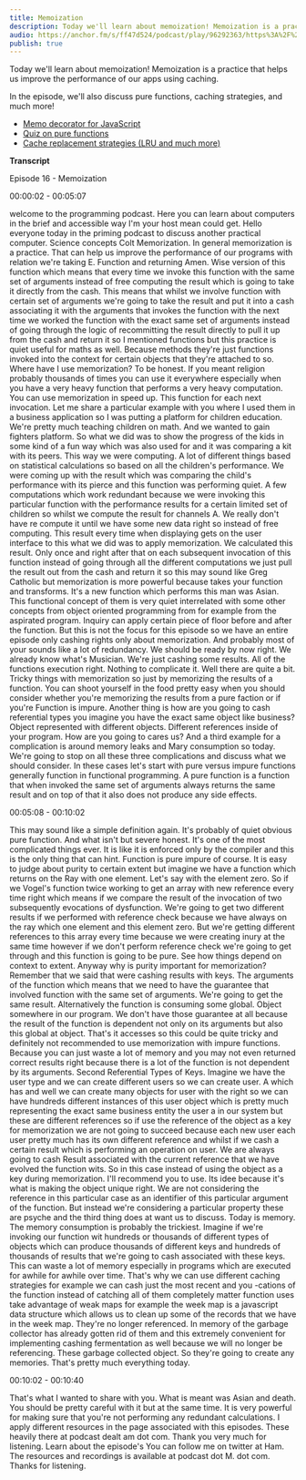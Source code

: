 ```yaml
---
title: Memoization
description: Today we'll learn about memoization! Memoization is a practice that helps us improve the performance of our apps using caching. In the episode, we'll also discuss pure functions, caching strategies, and much more!
audio: https://anchor.fm/s/ff47d524/podcast/play/96292363/https%3A%2F%2Fd3ctxlq1ktw2nl.cloudfront.net%2Fstaging%2F2024-11-26%2F392135401-44100-2-67a8d555e01da76c.mp3
publish: true
---
```


Today we'll learn about memoization! Memoization is a practice that helps us improve the performance of our apps using caching.

In the episode, we'll also discuss pure functions, caching strategies, and much more!

- [Memo decorator for JavaScript](https://github.com/mgechev/memo-decorator)
- [Quiz on pure functions](https://twitter.com/radokirov/status/1097325661658570752)
- [Cache replacement strategies (LRU and much more)](https://en.wikipedia.org/wiki/Cache_replacement_policies)

**Transcript**

Episode 16 - Memoization

00:00:02 - 00:05:07

welcome to the programming podcast. Here you can learn about computers in the brief and accessible way I'm your host mean could get. Hello everyone today in the priming podcast to discuss another practical computer. Science concepts Colt Memorization. In general memorization is a practice. That can help us improve the performance of our programs with relation we're taking E. Function and returning Amen. Wise version of this function which means that every time we invoke this function with the same set of arguments instead of free computing the result which is going to take it directly from the cash. This means that whilst we involve function with certain set of arguments we're going to take the result and put it into a cash associating it with the arguments that invokes the function with the next time we worked the function with the exact same set of arguments instead of going through the logic of recommitting the result directly to pull it up from the cash and return it so I mentioned functions but this practice is quiet useful for maths as well. Because methods they're just functions invoked into the context for certain objects that they're attached to so. Where have I use memorization? To be honest. If you meant religion probably thousands of times you can use it everywhere especially when you have a very heavy function that performs a very heavy computation. You can use memorization in speed up. This function for each next invocation. Let me share a particular example with you where I used them in a business application so I was putting a platform for children education. We're pretty much teaching children on math. And we wanted to gain fighters platform. So what we did was to show the progress of the kids in some kind of a fun way which was also used for and it was comparing a kit with its peers. This way we were computing. A lot of different things based on statistical calculations so based on all the children's performance. We were coming up with the result which was comparing the child's performance with its pierce and this function was performing quiet. A few computations which work redundant because we were invoking this particular function with the performance results for a certain limited set of children so whilst we compute the result for channels A. We really don't have re compute it until we have some new data right so instead of free computing. This result every time when displaying gets on the user interface to this what we did was to apply memorization. We calculated this result. Only once and right after that on each subsequent invocation of this function instead of going through all the different computations we just pull the result out from the cash and return it so this may sound like Greg Catholic but memorization is more powerful because takes your function and transforms. It's a new function which performs this man was Asian. This functional concept of them is very quiet interrelated with some other concepts from object oriented programming from for example from the aspirated program. Inquiry can apply certain piece of floor before and after the function. But this is not the focus for this episode so we have an entire episode only cashing rights only about memorization. And probably most of your sounds like a lot of redundancy. We should be ready by now right. We already know what's Musician. We're just cashing some results. All of the functions execution right. Nothing to complicate it. Well there are quite a bit. Tricky things with memorization so just by memorizing the results of a function. You can shoot yourself in the food pretty easy when you should consider whether you're memorizing the results from a pure faction or if you're Function is impure. Another thing is how are you going to cash referential types you imagine you have the exact same object like business? Object represented with different objects. Different references inside of your program. How are you going to cares us? And a third example for a complication is around memory leaks and Mary consumption so today. We're going to stop on all these three complications and discuss what we should consider. In these cases let's start with pure versus impure functions generally function in functional programming. A pure function is a function that when invoked the same set of arguments always returns the same result and on top of that it also does not produce any side effects.


00:05:08 - 00:10:02

This may sound like a simple definition again. It's probably of quiet obvious pure function. And what isn't but severe honest. It's one of the most complicated things ever. It is like it is enforced only by the compiler and this is the only thing that can hint. Function is pure impure of course. It is easy to judge about purity to certain extent but imagine we have a function which returns on the Ray with one element. Let's say with the element zero. So if we Vogel's function twice working to get an array with new reference every time right which means if we compare the result of the invocation of two subsequently evocations of dysfunction. We're going to get two different results if we performed with reference check because we have always on the ray which one element and this element zero. But we're getting different references to this array every time because we were creating inury at the same time however if we don't perform reference check we're going to get through and this function is going to be pure. See how things depend on context to extent. Anyway why is purity important for memorization? Remember that we said that were cashing results with keys. The arguments of the function which means that we need to have the guarantee that involved function with the same set of arguments. We're going to get the same result. Alternatively the function is consuming some global. Object somewhere in our program. We don't have those guarantee at all because the result of the function is dependent not only on its arguments but also this global at object. That's it accesses so this could be quite tricky and definitely not recommended to use memorization with impure functions. Because you can just waste a lot of memory and you may not even returned correct results right because there is a lot of the function is not dependent by its arguments. Second Referential Types of Keys. Imagine we have the user type and we can create different users so we can create user. A which has and well we can create many objects for user with the right so we can have hundreds different instances of this user object which is pretty much representing the exact same business entity the user a in our system but these are different references so if use the reference of the object as a key for memorization we are not going to succeed because each new user each user pretty much has its own different reference and whilst if we cash a certain result which is performing an operation on user. We are always going to cash Result associated with the current reference that we have evolved the function wits. So in this case instead of using the object as a key during memorization. I'll recommend you to use. Its idee because it's what is making the object unique right. We are not considering the reference in this particular case as an identifier of this particular argument of the function. But instead we're considering a particular property these are psyche and the third thing does at want us to discuss. Today is memory. The memory consumption is probably the trickiest. Imagine if we're invoking our function wit hundreds or thousands of different types of objects which can produce thousands of different keys and hundreds of thousands of results that we're going to cash associated with these keys. This can waste a lot of memory especially in programs which are executed for awhile for awhile over time. That's why we can use different caching strategies for example we can cash just the most recent and you -cations of the function instead of catching all of them completely matter function uses take advantage of weak maps for example the week map is a javascript data structure which allows us to clean up some of the records that we have in the week map. They're no longer referenced. In memory of the garbage collector has already gotten rid of them and this extremely convenient for implementing cashing fermentation as well because we will no longer be referencing. These garbage collected object. So they're going to create any memories. That's pretty much everything today.


00:10:02 - 00:10:40

That's what I wanted to share with you. What is meant was Asian and death. You should be pretty careful with it but at the same time. It is very powerful for making sure that you're not performing any redundant calculations. I apply different resources in the page associated with this episodes. These heavily there at podcast dealt am dot com. Thank you very much for listening. Learn about the episode's You can follow me on twitter at Ham. The resources and recordings is available at podcast dot M. dot com. Thanks for listening.
